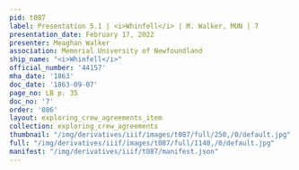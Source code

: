 ```yaml
---
pid: t087
label: Presentation 5.1 | <i>Whinfell</i> | M. Walker, MUN | 7
presentation_date: February 17, 2022
presenter: Meaghan Walker
association: Memorial University of Newfoundland
ship_name: "<i>Whinfell</i>"
official_number: '44157'
mha_date: '1863'
doc_date: '1863-09-07'
page_no: LB p. 35
doc_no: '7'
order: '086'
layout: exploring_crew_agreements_item
collection: exploring_crew_agreements
thumbnail: "/img/derivatives/iiif/images/t087/full/250,/0/default.jpg"
full: "/img/derivatives/iiif/images/t087/full/1140,/0/default.jpg"
manifest: "/img/derivatives/iiif/t087/manifest.json"
---
```

